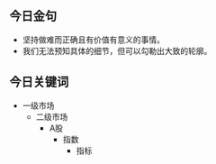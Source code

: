 ## 今日金句

- 坚持做难而正确且有价值有意义的事情。
- 我们无法预知具体的细节，但可以勾勒出大致的轮廓。

## 今日关键词

- 一级市场
	- 二级市场
		- A股
			- 指数
				- 指标